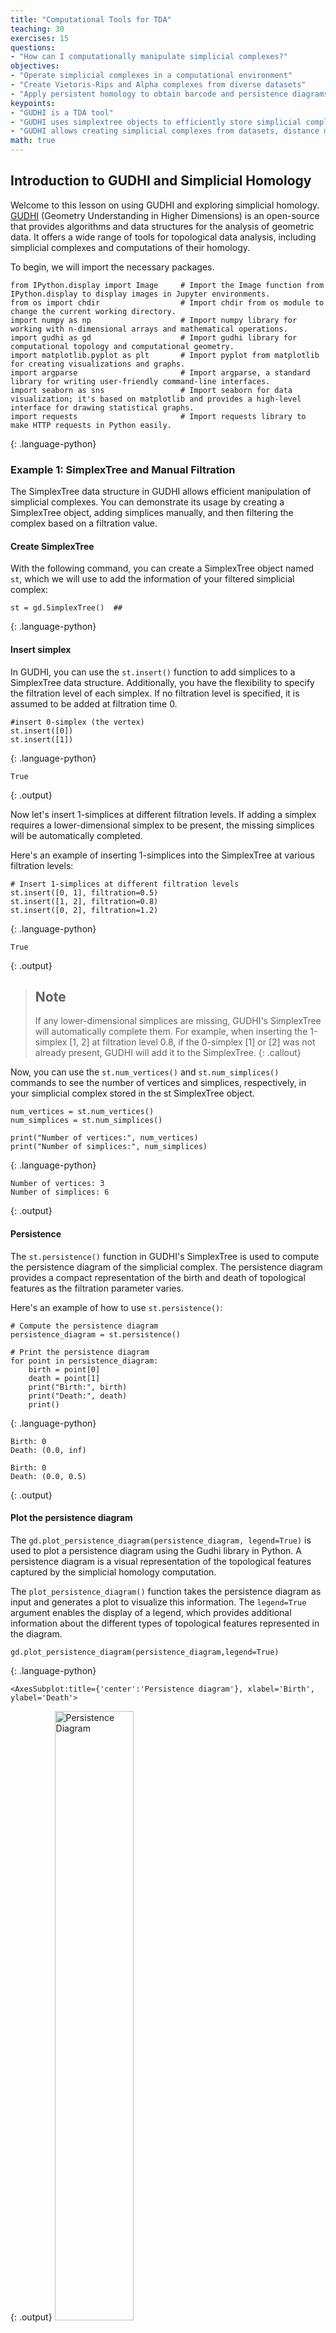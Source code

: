 ```yaml
---
title: "Computational Tools for TDA"
teaching: 30
exercises: 15
questions:
- "How can I computationally manipulate simplicial complexes?"
objectives:
- "Operate simplicial complexes in a computational environment"
- "Create Vietoris-Rips and Alpha complexes from diverse datasets"
- "Apply persistent homology to obtain barcode and persistence diagrams"
keypoints:
- "GUDHI is a TDA tool"
- "GUDHI uses simplextree objects to efficiently store simplicial complexes"
- "GUDHI allows creating simplicial complexes from datasets, distance matrices, simulated data, and manually"
math: true
---
```

## Introduction to GUDHI and Simplicial Homology

Welcome to this lesson on using GUDHI and exploring simplicial homology. [GUDHI](https://gudhi.inria.fr/python/latest/)  (Geometry Understanding in Higher Dimensions) is an open-source that provides algorithms and data structures for the analysis of geometric data. It offers a wide range of tools for topological data analysis, including simplicial complexes and computations of their homology.  

To begin, we will import the necessary packages.
~~~
from IPython.display import Image     # Import the Image function from IPython.display to display images in Jupyter environments.
from os import chdir                  # Import chdir from os module to change the current working directory.
import numpy as np                    # Import numpy library for working with n-dimensional arrays and mathematical operations.
import gudhi as gd                    # Import gudhi library for computational topology and computational geometry.
import matplotlib.pyplot as plt       # Import pyplot from matplotlib for creating visualizations and graphs.
import argparse                       # Import argparse, a standard library for writing user-friendly command-line interfaces.
import seaborn as sns                 # Import seaborn for data visualization; it's based on matplotlib and provides a high-level interface for drawing statistical graphs.
import requests                       # Import requests library to make HTTP requests in Python easily.

~~~
{: .language-python}


### **Example 1:** SimplexTree and Manual Filtration
The SimplexTree data structure in GUDHI allows efficient manipulation of simplicial complexes. You can demonstrate its usage by creating a SimplexTree object, adding simplices manually, and then filtering the complex based on a filtration value.   

#### **Create SimplexTree**
With the following command, you can create a SimplexTree object named `st`, which we will use to add the information of your filtered simplicial complex:

~~~
st = gd.SimplexTree()  ## 
~~~
{: .language-python}
#### **Insert simplex**
In GUDHI, you can use the `st.insert()` function to add simplices to a SimplexTree data structure. Additionally, you have the flexibility to specify the filtration level of each simplex. If no filtration level is specified, it is assumed to be added at filtration time 0.

~~~
#insert 0-simplex (the vertex) 
st.insert([0])
st.insert([1])
~~~
{: .language-python}
~~~
True
~~~
{: .output}

Now let's insert 1-simplices at different filtration levels. If adding a simplex requires a lower-dimensional simplex to be present, the missing simplices will be automatically completed.

Here's an example of inserting 1-simplices into the SimplexTree at various filtration levels:

~~~
# Insert 1-simplices at different filtration levels
st.insert([0, 1], filtration=0.5)
st.insert([1, 2], filtration=0.8)
st.insert([0, 2], filtration=1.2)
~~~
{: .language-python}

~~~
True
~~~
{: .output}

> ## Note
> If any lower-dimensional simplices are missing, GUDHI's SimplexTree will automatically complete them. For example, when inserting
> the 1-simplex [1, 2] at filtration level 0.8, if the 0-simplex [1] or [2] was not already present, GUDHI will add it to the SimplexTree.
{: .callout}


Now, you can use the `st.num_vertices()` and `st.num_simplices()` commands to see the number of vertices and simplices, respectively, in your simplicial complex stored in the st SimplexTree object.

~~~
num_vertices = st.num_vertices()
num_simplices = st.num_simplices()

print("Number of vertices:", num_vertices)
print("Number of simplices:", num_simplices)
~~~
{: .language-python}

~~~
Number of vertices: 3
Number of simplices: 6
~~~
{: .output}
#### **Persistence**
The `st.persistence()` function in GUDHI's SimplexTree is used to compute the persistence diagram of the simplicial complex. The persistence diagram provides a compact representation of the birth and death of topological features as the filtration parameter varies.

Here's an example of how to use `st.persistence()`:

~~~
# Compute the persistence diagram
persistence_diagram = st.persistence()

# Print the persistence diagram
for point in persistence_diagram:
    birth = point[0]
    death = point[1]
    print("Birth:", birth)
    print("Death:", death)
    print()
~~~
{: .language-python}

~~~
Birth: 0
Death: (0.0, inf)

Birth: 0
Death: (0.0, 0.5)
~~~
{: .output}

#### **Plot the persistence diagram** 
 The `gd.plot_persistence_diagram(persistence_diagram, legend=True)` is used to plot a persistence diagram using the Gudhi library in Python. A persistence diagram is a visual representation of the topological features captured by the simplicial homology computation.

The `plot_persistence_diagram()` function takes the persistence diagram as input and generates a plot to visualize this information. The `legend=True` argument enables the display of a legend, which provides additional information about the different types of topological features represented in the diagram.
~~~
gd.plot_persistence_diagram(persistence_diagram,legend=True)
~~~
{: .language-python}
~~~
<AxesSubplot:title={'center':'Persistence diagram'}, xlabel='Birth', ylabel='Death'>
~~~
{: .output}
 <a href="../fig/tda_09_diagram_1.png">
  <img src="../fig/tda_09_diagram_1.png" alt="Persistence Diagram" width="50%" height="auto" />
</a>

#### **Plot the barcode** 
The code snippet `gd.plot_persistence_barcode(persistence_diagram, legend=True)` is used to generate a persistence barcode plot using the Gudhi library in Python. A persistence barcode provides a different way to visualize the evolution of topological features captured by the persistence diagram.

In topological data analysis, a persistence barcode represents the lifespan of topological features as intervals on a real number line. Each interval corresponds to a topological feature, and its length represents the duration of the feature's existence.

The `plot_persistence_barcode()` function takes the persistence diagram as input and generates a plot that visualizes these intervals. The bars in the barcode plot represent the topological features, and their lengths indicate the duration of their existence.

~~~
gd.plot_persistence_barcode(persistence_diagram,legend=True)
~~~
{: .language-python}

~~~
<AxesSubplot:title={'center':'Persistence barcode'}>
~~~
{: .output}
 <a href="../fig/tda_09_barcode_1.png">
  <img src="../fig/tda_09_barcode_1.png" alt="Persistence Diagram" width="50%" height="auto" />
</a>

By examining the persistence barcode plot, one can observe the distribution and lengths of the bars. Longer bars indicate more persistent topological features, while shorter bars represent features that appear and disappear quickly. The legend displayed with legend=True provides additional information about the types of topological features represented in the barcode.

This visualization allows for the identification of significant topological features and their persistence across different scales. It provides insights into the robustness and stability of these features in the dataset, helping to reveal important structural patterns and understand the underlying topology of the data.

> ## Exercise 1: Creating a Manually Filtered Simplicial Complex.
>  In the following graph, we have $K$ a simplicial complex filtered representation of simplicial complexes.
> <a href="../fig/tda_09_filtracion_ex.png"> 
 <img src="../fig/tda_09_filtracion_ex.png" alt="Exercise 1 Filtration" width="100%" height="auto"/>
 </a>
> Perform persistent homology and plot the persistence diagram and barcode.
> > ## Solution  
> > Step 1: Create a SimplexTree with `gd.SimplexTree()`.
> >  ~~~
>> st = gd.SimplexTree()  
>> ~~~
>> {: .language-python}  
>> Step 2: Insert vertices at time 0 using `st.insert()`
> >  ~~~
>> #insert 0-simplex (the vertex), 
>> st.insert([0])
>>  st.insert([1])
>> st.insert([2])
>>  st.insert([3])
>>  st.insert([4])
>> ~~~
>> {: .language-python}   
>> Step 3: Insert the remaining simplices by setting the filtration time using `st.insert([0, 1], filtration=)`.
> >  ~~~
>> #insert 1-simplex level filtration 1 
>> st.insert([0, 2], filtration=1)
>> st.insert([3, 4], filtration=1)
>> #insert 1-simplex level filtration 2 
>> st.insert([0, 1], filtration=2)
>> #insert 1-simplex level filtration 3 
>>  st.insert([2, 1], filtration=3)
>> #insert 1-simplex level filtration 4 
>> st.insert([2, 1,0], filtration=4)
>> ~~~
>> {: .language-python}   
>> Step 4: Perform persistent homology using `st.persistence()`.
> >  ~~~
>># Compute the persistence diagram
>> persistence_diagram = st.persistence() 
>> ~~~
>> {: .language-python}  
>> Step 5: Plot the persistence diagram.
> >  ~~~
>># plot the persistence diagram
>> gd.plot_persistence_diagram(persistence_diagram,legend=True)
>> ~~~
>> {: .language-python}  
>> Step 6: Plot the barcode.
> >  ~~~
>> gd.plot_persistence_barcode(persistence_diagram,legend=True)
>> ~~~
>> {: .language-python}  
>> Step 7: Get this output  
>> <a href="../fig/tda_09_diagram_F.png">
>>   <img src="../fig/tda_09_diagram_F.png" alt="Persistence Diagram" width="50%" height="auto" />
>> </a>  
> {: .solution}
{: .challenge}



### **Example 2:** Rips complex from datasets 
In this example, we will demonstrate an application of persistent homology using a dataset generated by us. Persistent homology is a technique used in topological data analysis to study the shape and structure of datasets.
### **Generate dataset**
The `make_circles()` function from scikit-learn's datasets module is used to generate synthetic circular data. We specify the number of points to generate (n_samples), the amount of noise to add to the data points (noise), and the scale factor between the inner and outer circle (factor).

The generated dataset consists of two arrays: circles and labels. The circles array contains the coordinates of the generated data points, while the labels array assigns a label to each data point (in this case, it will be 0 or 1 representing the two circles).

~~~
from sklearn import datasets  # Import the datasets module from scikit-learn

# Generate synthetic data using the make_circles function
# n_samples: Number of points to generate
# noise: Standard deviation of Gaussian noise added to the data
# factor: Scale factor between inner and outer circle
circles, labels = datasets.make_circles(n_samples=100, noise=0.06, factor=0.5)

# Print the dimensions of the generated data
print('Data dimension: {}'.format(circles.shape))
~~~
{: .language-python}

~~~
Data dimension:(100, 2)
~~~
{: .output}

### **Plot dataset**

~~~
fig = plt.figure()  # Create a new figure
ax = fig.add_subplot(111)  # Add a subplot to the figure
ax = sns.scatterplot(x=circles[:,0], y=circles[:,1], s=15)  # Create a scatter plot using seaborn
plt.title('Dataset with N=%s points'%(circles.shape[0]))  # Set the title of the plot
plt.show()  # Display the plot
~~~
{: .language-python}
 <a href="../fig/tda_circles.png">
  <img src="../fig/tda_circles.png" alt="Plot Circles" width="50%" height="auto" />
</a>

### **Create Rips complex**
First, we create a Rips complex using the `RipsComplex` class from `gudhi`. The Rips complex is a simplicial complex constructed from the given data points by connecting them with edges if their pairwise distances are below a specified threshold. In this case, we set the `max_edge_length` parameter to 0.6, which determines the maximum length allowed for an edge to be included in the complex.

~~~
%%time
# Create a Rips complex with a maximum edge length of 0.6
Rips_complex = gd.RipsComplex(points = circles, max_edge_length=0.6)
~~~
{: .language-python}

~~~
CPU times: user 461 µs, sys: 88 µs, total: 549 µs
Wall time: 557 µs
~~~
{: .output}

Next, we create a simplex tree using the `create_simplex_tree()` method of the `Rips_complex` object. The simplex tree is a data structure that stores the information about the simplices in the complex. We specify `max_dimension=3` to include simplices up to dimension 3 in the complex.
~~~
%%time
#Create a simplex tree from the Rips complex with a maximum dimension of 3
Rips_simplex_tree = Rips_complex.create_simplex_tree(max_dimension=3) 
~~~
{: .language-python}
~~~
CPU times: user 2.25 ms, sys: 0 ns, total: 2.25 ms
Wall time: 1.95 ms
~~~
{: .output}

Then, we retrieve the filtration order of simplices from the `Rips_simplex_tree` using the `get_filtration()` method. Filtration is a sequence of simplices ordered by their inclusion in the complex. We convert the filtration to a list using `list()`.
~~~
%%time
# Get the filtration order of simplices
filt_Rips = list(Rips_simplex_tree.get_filtration())
~~~
{: .language-python}
~~~
CPU times: user 108 ms, sys: 0 ns, total: 108 ms
Wall time: 121 ms
~~~
{: .output}
### **Simplicial homology**
Finally, we compute the persistence of the Rips complex using the `persistence()` method of the `Rips_simplex_tree`. Persistence computes the birth and death values for each topological feature (connected components, loops, voids, etc.) in the complex. The result is assigned to the variable `diag_Rips`.
~~~
%%time
# Compute the persistence of the Rips complex
diag_Rips = Rips_simplex_tree.persistence()
~~~
{: .language-python}
~~~
CPU times: user 9.13 ms, sys: 41 µs, total: 9.17 ms
Wall time: 8.82 ms
~~~
{: .output}
### **Plots the persistence diagram and barcode**

The `plot_persistence_diagram()` function takes the persistence diagram (`diag_Rips`) as input and creates a scatter plot of the points. The birth and death values are used to determine the positions of the points in the diagram.

Additionally, the `legend` parameter is set to `True`, which displays a legend in the plot. The legend provides information about the colors or markers used to differentiate different topological dimensions or features.
~~~
%%time
# Plot the persistence diagram
gd.plot_persistence_diagram(diag_Rips, legend=True)
~~~
{: .language-python}
~~~
<AxesSubplot:title={'center':'Persistence diagram'}, xlabel='Birth', ylabel='Death'>
~~~
{: .output}
 <a href="../fig/tda_09_persistence_example2.png">
  <img src="../fig/tda_09_persistence_example2.png" alt="Persistence diagram" width="50%" height="auto" />
</a>

The persistence barcode is another graphical representation of the persistence pairs obtained from the computation of persistent homology. It visualizes the birth and death values of topological features as intervals on a barcode-like plot.

The `plot_persistence_barcode()` function takes the persistence diagram (d`iag_Rips`) as input and creates a barcode plot. Each bar in the plot represents a topological feature, and its length corresponds to the persistence or lifetime of the feature. The x-axis represents the range of values for the birth and death of the features.

The `legend` parameter is set to `True` in order to display a legend in the plot. The legend provides information about the colors or markers used to differentiate different topological dimensions or features.

~~~
gd.plot_persistence_barcode(diag_Rips,legend=True)

~~~
{: .language-python}
~~~
<AxesSubplot:title={'center':'Persistence barcode'}>
~~~
{: .output}
 <a href="../fig/tda_09_bardcode_example2.png">
  <img src="../fig/tda_09_bardcode_example2.png" alt="Bard Code" width="50%" height="auto" />
</a>



### **Example 3:** Rips complex from datasets 

We are using the gudhi library to load a 2D point cloud data from a CSV file and visualize it using matplotlib.

First, we import the necessary modules from gudhi to work with datasets and construct the Alpha complex. We import _points from gudhi.datasets.generators to generate points and AlphaComplex to construct the Alpha complex.
~~~
from gudhi.datasets.generators import _points
from gudhi import AlphaComplex
~~~
{: .language-python}

We use the `requests.get()` function to send a GET request to the specified URL and retrieve the content of the file. The content is stored in the response object, and we extract the text content using `response.text`.

The text content is then loaded into a NumPy array using `np.loadtxt()`. The `content.splitlines()` splits the text content into lines, and `delimiter=' '` specifies that the values in each line are separated by a space.

Finally, we visualize the loaded data by plotting the points using `plt.scatter()`. The `data[:, 0]` and `data[:, 1]` select the first and second columns of the data array, representing the x and y coordinates respectively. The `marker='.'` specifies the marker style as a dot, and `s=1` sets the marker size. The points are then displayed using `plt.show()`.
~~~
# Load the file spiral_2d.csv from the specified URL
url = 'https://raw.githubusercontent.com/paumayell/topological-data-analysis/gh-pages/files/spiral_2d.csv'

# Get the content of the file
response = requests.get(url)
content = response.text

# Load the data into a NumPy array
data = np.loadtxt(content.splitlines(), delimiter=' ')

# Plot the points
plt.scatter(data[:, 0], data[:, 1], marker='.', s=1)
plt.show()
~~~
{: .language-python}
<a href="../fig/tda_09_sperial.png">
  <img src="../fig/tda_09_sperial.png" alt="Plot Spiral" width="50%" height="auto" />
</a>

we are using the `AlphaComplex` class from the `gudhi` library to construct an Alpha complex from the loaded 2D point cloud data.

First, we create an instance of the `AlphaComplex` class, `alpha_complex`, by passing the `data` array to the points parameter. This initializes the Alpha complex object and prepares it to construct the complex based on the given points.

Next, we create a simplex tree using the `create_simplex_tree()` method of the `alpha_complex` object. The simplex tree is a data structure that stores the information about the simplices in the Alpha complex. It represents the hierarchy of simplices in the complex, from the lowest-dimensional simplices (vertices) to higher-dimensional simplices (e.g., edges, triangles).

By calling `create_simplex_tree()`, we construct the simplex tree based on the Alpha complex. The simplex tree contains information about the simplices, such as their filtration values and filtration order.

The `simplex_tree` object can be further utilized to analyze and extract topological features and their persistence from the constructed Alpha complex. It provides various methods for computing persistence, extracting persistence diagrams, and performing other topological computations.

Overall, the code segment constructs the Alpha complex from the 2D point cloud data and creates a simplex tree to store the resulting complex's information. This allows for subsequent topological analysis and computations on the constructed complex using the `simplex_tree` object.

~~~
# Construct an Alpha complex from the data points
alpha_complex = AlphaComplex(points=data)

# Create a simplex tree based on the Alpha complex
simplex_tree = alpha_complex.create_simplex_tree()
~~~
{: .language-python}
~~~
CPU times: user 5.04 s, sys: 0 ns, total: 5.04 s
Wall time: 5.06 s
~~~
{: .output}

~~~
diag = simplex_tree.persistence()
diag = simplex_tree.persistence(homology_coeff_field=2, min_persistence=0)
print("diag=", diag)

gd.plot_persistence_diagram(diag)
~~~
~~~
<AxesSubplot:title={'center':'Persistence diagram'}, xlabel='Birth', ylabel='Death'>
~~~
{: .output}
{: .language-python}
<a href="../fig/tda_09_persistence_example3.png">
  <img src="../fig/tda_09_persistence_example3.png" alt="Persistence diagram" width="50%" height="auto" />
</a>

~~~
gd.plot_persistence_barcode(diag)
plt.show()
~~~
{: .language-python}
~~~
/opt/tljh/user/envs/TDA2/lib/python3.7/site-packages/gudhi/persistence_graphical_tools.py:83: UserWarning: There are 229062 intervals given as input, whereas max_intervals is set to 20000.
  % (len(persistence), max_intervals)
~~~
{: .output}
 <a href="../fig/tda_09_bardcode_example3.png">
  <img src="../fig/tda_09_bardcode_example3.png" alt="Bard Code" width="50%" height="auto" />
</a>
~~~
%%time
gd.plot_persistence_barcode(diag,legend=True)
~~~
{: .language-python}

> ## Exercise 2: Torus.
>  To build a torus using the `tadasets.torus(n=num_points)` function and apply persistent homology.
> <a href="../fig/tda_09_torus.png">
  <img src="../fig/tda_09_torus.png" alt="Exercise 2 Torus" width="50%" height="auto"/>
</a>
> > ## Solution  
>> ~~~
>> #pip install tadasets
>> import tadasets
>> import gudhi
>> import matplotlib.pyplot as plt
>># Generate torus points
>>torus = tadasets.torus(n=100)
>># Create a Rips complex from the torus points
>>rips_complex = gudhi.RipsComplex(points=torus)
>># Obtain the simplicial complex
>>simplicial_complex = rips_complex.create_simplex_tree(max_dimension=2)
>># Compute the persistent homology of the simplicial complex
>>persistence = simplicial_complex.persistence()
>># Plot diagrams
>>gudhi.plot_persistence_diagram(persistence, legend=True)
>>plt.show()
>>~~~
>> <a href="../fig/tda_09_persistence_exc2.png">
>>  <img src="../fig/tda_09_persistence_exc2.png" alt="Bard Code" width="50%" height="auto" />
>> </a>
> {: .solution}
{: .challenge}

> ## FIXME
> Poner algo más en los keypoints
{: .caution}

{% include links.md %}
